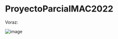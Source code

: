 # ProyectoParcialMAC2022
Voraz:


![image](https://user-images.githubusercontent.com/18493247/197951705-da22aa4a-82ce-45f9-b2f5-4a15abaf5340.png)
